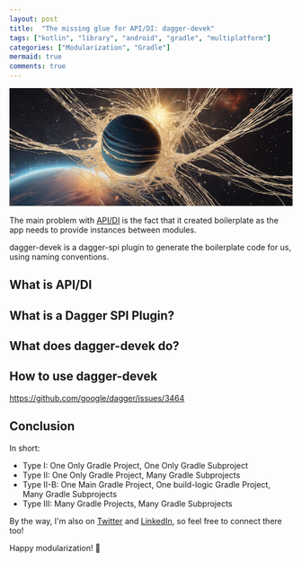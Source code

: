 ```yaml
---
layout: post
title:  "The missing glue for API/DI: dagger-devek"
tags: ["kotlin", "library", "android", "gradle", "multiplatform"]
categories: ["Modularization", "Gradle"]
mermaid: true
comments: true
---
```


![Devek means glue](/assets/img/headers-strands-of-glue.png)

The main problem with [API/DI](posts/advanced-modularization-api-impl-vs-api-di/) is the fact that it created boilerplate as the app needs to provide instances between modules.

dagger-devek is a dagger-spi plugin to generate the boilerplate code for us, using naming conventions. 

## What is API/DI



## What is a Dagger SPI Plugin?

## What does dagger-devek do?

## How to use dagger-devek

https://github.com/google/dagger/issues/3464



## Conclusion

In short: 

- Type I: One Only Gradle Project, One Only Gradle Subproject
- Type II: One Only Gradle Project, Many Gradle Subprojects
- Type II-B: One Main Gradle Project, One build-logic Gradle Project, Many Gradle Subprojects
- Type III: Many Gradle Projects, Many Gradle Subprojects

By the way, I'm also on [Twitter](https://twitter.com/galex) and [LinkedIn](https://www.linkedin.com/in/agherschon/), so feel free to connect there too!

Happy modularization! 🚀

